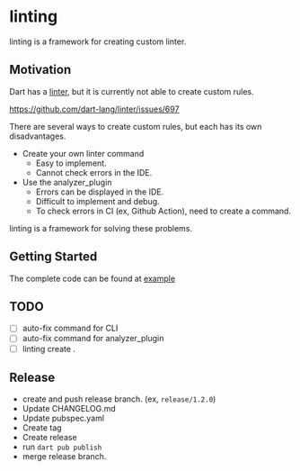 # linting

linting is a framework for creating custom linter.

## Motivation

Dart has a [linter](https://github.com/dart-lang/linter), but it is currently not able to create custom rules.

https://github.com/dart-lang/linter/issues/697

There are several ways to create custom rules, but each has its own disadvantages.

- Create your own linter command
  - Easy to implement.
  - Cannot check errors in the IDE.
- Use the analyzer_plugin
  - Errors can be displayed in the IDE.
  - Difficult to implement and debug.
  - To check errors in CI (ex, Github Action), need to create a command.

linting is a framework for solving these problems.

## Getting Started

The complete code can be found at [example](https://github.com/hisaichi5518/dart-linting/tree/main/example)

## TODO

- [ ] auto-fix command for CLI
- [ ] auto-fix command for analyzer_plugin
- [ ] linting create .

## Release

- create and push release branch. (ex, `release/1.2.0`)
- Update CHANGELOG.md
- Update pubspec.yaml
- Create tag
- Create release
- run `dart pub publish`
- merge release branch.
